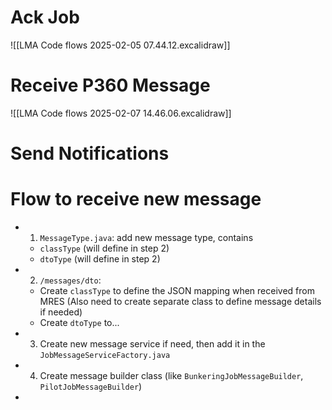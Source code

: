 # Ack Job
![[LMA Code flows 2025-02-05 07.44.12.excalidraw]]
# Receive P360 Message
![[LMA Code flows 2025-02-07 14.46.06.excalidraw]]
# Send Notifications

# Flow to receive new message
- 1. `MessageType.java`: add new message type, contains
	- `classType` (will define in step 2)
	- `dtoType` (will define in step 2)
- 2. `/messages/dto`:
	- Create `classType` to define the JSON mapping when received from MRES (Also need to create separate class to define message details if needed)
	- Create `dtoType` to...
- 3. Create new message service if need, then add it in the `JobMessageServiceFactory.java`
- 4. Create message builder class (like `BunkeringJobMessageBuilder`, `PilotJobMessageBuilder`)
- 